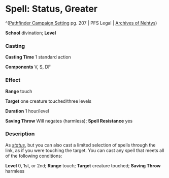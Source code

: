 # Spell: Status, Greater

^([Pathfinder Campaign Setting][ss-greater-status] pg. 207 | PFS Legal | [Archives of Nehtys][sn-greater-status])

**School** divination; **Level** 

### Casting

**Casting Time** 1 standard action  

**Components** V, S, DF

### Effect

**Range** touch  

**Target** one creature touched/three levels  

**Duration** 1 hour/level  

**Saving Throw** Will negates (harmless); **Spell Resistance** yes

### Description

As _[status]_, but you can also cast a limited selection of spells through the link, as if you were touching the target. You can cast any spell that meets all of the following conditions:  

**Level** 0, 1st, or 2nd; **Range** touch; **Target** creature touched; **Saving Throw** harmless

[ss-greater-status]: http://paizo.com/store/downloads/p
[sn-greater-status]: http://www.archivesofnethys.com/SpellDisplay.aspx?ItemName=Status%2C%20Greater
[status]: http://www.archivesofnethys.com/SpellDisplay.aspx?ItemName=status